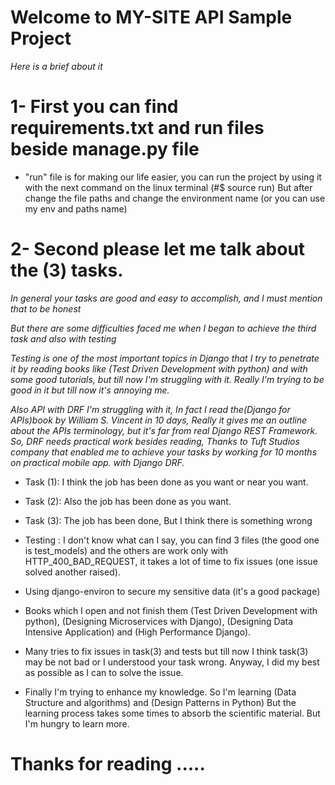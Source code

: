# Welcome to MY-SITE API Sample Project

 *Here is a brief about it*

# 1- First you can find requirements.txt and run files beside manage.py file 

  - "run" file is for making our life easier, you can run the project by using it with the next 
    command on the linux terminal (#$ source run)
    But after change the file paths and change the environment name (or you can use my env and paths name)
  
# 2- Second please let me talk about the (3) tasks.
  *In general your tasks are good and easy to accomplish, and I must mention that to be honest*

  *But there are some difficulties faced me when I began to achieve the third task and also with testing*

  *Testing is one of the most important topics in Django that I try to penetrate it by reading books like (Test Driven Development with python) and with some good tutorials, but till now I'm struggling with it. Really I'm trying to be good in it but till now it's annoying me.*

  *Also API with DRF I'm struggling with it, In fact I read the(Django for APIs)book by William S. Vincent in 10 days,*
  *Really it gives me an outline about the APIs terminology, but it's far from real Django REST Framework.*
  *So, DRF needs practical work besides reading, Thanks to Tuft Studios company that enabled me to achieve your tasks by working for 10 months on practical mobile app. with Django DRF.*

  - Task (1): I think the job has been done as you want or near you want.

  - Task (2): Also the job has been done as you want.

  - Task (3): The job has been done, But I think there is something wrong 

  - Testing : I don't know what can I say, you can find 3 files (the good one is test_models) and the others are work only with HTTP_400_BAD_REQUEST, it takes a lot of time to fix issues (one issue solved another raised).

  - Using django-environ to secure my sensitive data (it's a good package)

  - Books which I open and not finish them (Test Driven Development with python), (Designing Microservices with Django), (Designing Data Intensive Application) and (High Performance Django).

  - Many tries to fix issues in task(3) and tests but till now I think task(3) may be not bad or I understood your task wrong. Anyway, I did my best as possible as I can to solve the issue.  

  - Finally I'm trying to enhance my knowledge. So I'm learning (Data Structure and algorithms) and (Design Patterns in Python) But the learning process takes some times to absorb the scientific material. But I'm hungry to learn more. 
  


# Thanks for reading .....
